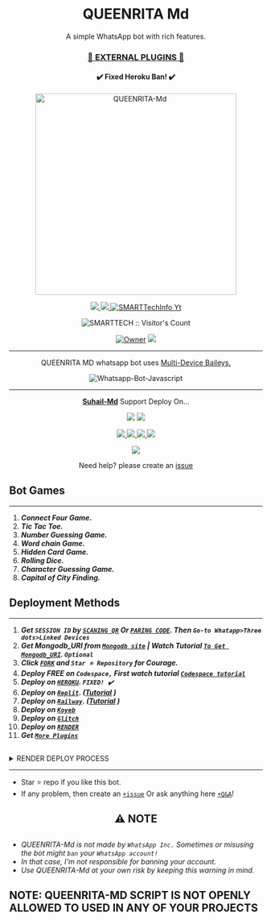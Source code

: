  <h1 align="center"> QUEENRITA Md </h1> 
<p align="center"> A simple WhatsApp bot with rich features. </p>

 
<h3 align="center"> <a href="https://github.com/Vickismartw123/QUEENRITA-Md-Media">🍫 EXTERNAL PLUGINS 🍫</a></h3> 

<h4 align="center"> ✔️ Fixed Heroku Ban! ✔️</h4> 


<p align="center">
  <a href="https://youtube.com/@SMART">
    <img alt="QUEENRITA-Md" height="400" src="/lib/assets/pk.jpg">
  </a>
</p>
    
   
   
<p align="center">
   <a href="https://github.com/Vickismartw123/QUEENRITA-Md/fork">
    <img src="https://img.shields.io/github/forks/Vickismartw123/QUEENRITA-Md?style=flat-square&logo=github&color=darkred">
   </a>
  <a href="https://github.com/Vickismartw123/QUEENRITA-Md/stargazers"> 
     <img src="https://img.shields.io/github/stars/Vickismartw123/QUEENRITA-Md?style=flat-square&logo=github&color=darkred">
 </a>



  <a aria-label="QUEENRITA_Md is free to use" href="https://youtube.com/@SMARTTECH" target="_blank">
    <img alt="SMARTTechInfo Yt" src="https://img.shields.io/youtube/channel/subscribers/UCU071" target="_blank" />
  </a>

</p>
<p align="center"><img src="https://profile-counter.glitch.me/{SMARTTECH}/count.svg" alt="SMARTTECH :: Visitor's Count" /></p>

<p align="center">

 <a href="https://github.com/Vickismartw123">
 <img title="Owner" src="https://img.shields.io/badge/SMART-darkred?style=flat-square&logo=github&label=owner"></a>
   <a href="https://github.com/Vickismartw123">
    <img src="https://img.shields.io/github/followers/Vickismartw123?style=flat-square&logo=github&color=darkred">
  </a>
  

 
 </p>





---




<p align="center"> QUEENRITA MD whatsapp bot uses
  <a href="https://github.com/adiwajshing/Baileys">Multi-Device Baileys.</a>
</p>
<p align="center">
  <img title="Whatsapp-Bot-Javascript" src="https://img.shields.io/badge/Javascript-363303?style=for-the-badge&logo=javascript&logoColor=c6c631"></img>
</p>

---

<p align="center">
  <a href="https://github.com/Vickismartw123/QUEENRITA-Md"><b>Suhail-Md</b></a> Support Deploy On...
</p>

<p align="center">
  <a href="https://github.com/Vickismartw123/QUEENRITA-Md/blob/main/temp/deploy-on-vps.md"><img src="https://img.shields.io/badge/self hosting-3d1513?style=for-the-badge&logo=serverless&logoColor=FD5750"></a>
  <a href="https://suhail-web01.vercel.app/deploy?platform=railway"><img src="https://img.shields.io/badge/railway-3e164f?style=for-the-badge&logo=railway&logoColor=0B0D0E"></a>
</p>
<p align="center">
  <a href="https://suhail-web01.vercel.app/deploy?platform=heroku"> <img src="https://img.shields.io/badge/heroku-9d7acc?style=for-the-badge&logo=heroku&logoColor=430098"> </a>
  <a href="https://suhail-web01.vercel.app/deploy?platform=repl"  > <img src="https://img.shields.io/badge/replit-253c99?style=for-the-badge&logo=replit&logoColor=F26207"> </a>
  <a href="https://suhail-web01.vercel.app/deploy?platform=koyeb" > <img src="https://img.shields.io/badge/koyeb-033604?style=for-the-badge&logo=koyeb&logoColor=white">    </a>
 <a href="https://suhail-web01.vercel.app/deploy?platform=glitch" > <img src="https://img.shields.io/badge/glitch-033604?style=for-the-badge&logo=glitch&logoColor=darkred"></a>
</p>
<p align="center">
  <a href="https://youtu.be/3NdJb6_1cJM"><img src="https://img.shields.io/badge/CodeSpace-green?colorA=%23ff000&colorB=%23017e40&style=for-the-badge&logo=git&logoColor=white"></a>
</p>
<p align="center">Need help? please create an <a href="https://github.com/Vickismartw123/QUEENRITA-Md/issues">issue</a></p>

 



## Bot Games
---
1. ***Connect Four Game.***
2.  ***Tic Tac Toe.***
3.  ***Number Guessing Game.***
4.  ***Word chain Game.***
5.  ***Hidden Card Game.***
6.  ***Rolling Dice.***
7.  ***Character Guessing Game.***
8.  ***Capital of City Finding.***
##


 




    
   
## Deployment Methods
---
1.  ***Get `SESSION ID` by [`SCANING QR`](https://suhail-md-vtsf.onrender.com/) Or [`PARING CODE`](https://suhail-md-vtsf.onrender.com/code). Then `Go-to Whatapp>Three dots>Linked Devices`***
2.  ***Get Mongodb_URI from [`Mongodb site`](https://www.mongodb.com/) | Watch Tutorial [`To Get Mongodb_URI`](https://youtu.be/4YEUtGlqkl4). `Optional`***
3.  ***Click [`FORK`](https://github.com/Vickismartw123/QUEENRITA-Md/fork) and `Star ⭐ Repository` for Courage.***
4.  ***Deploy FREE on `Codespace,` First watch tutorial [`Codespace tutorial`](https://youtu.be/3NdJb6_1cJM)***
5.  ***Deploy on [`HEROKU`](https://suhail-web01.vercel.app/deploy?platform=suhail).  `FIXED! ✔️`***
6.  ***Deploy on [`Replit`](https://suhail-web01.vercel.app/deploy?platform=repl). ([Tutorial](https://youtu.be/hPXU9OjMryQ) )***
7.  ***Deploy on [`Railway`](https://suhail-web01.vercel.app/deploy?platform=railway). ([Tutorial](https://youtu.be/iGVdsK4qmcc) )***
8.  ***Deploy on [`Koyeb`](https://suhail-web01.vercel.app/deploy?platform=koyeb)***
9. ***Deploy on [`Glitch`](https://suhail-web01.vercel.app/deploy?platform=glitch)***
10. ***Deploy on [`RENDER`](https://suhail-web01.vercel.app/deploy?on=render)***
10. ***Get [`More Plugins`](https://github.com/SuhailTechInfo/Suhail-Md-Media)***
##

 <details close>
<summary>RENDER DEPLOY PROCESS</summary>
   
    1: Click "NEW".
    2: Select "Web Service".
    3: Click "Build and deploy from a Git repository".
    4: Now Choose this forked git repo from list.
    5: And JUST CLICK "Connect". 
   </details>


---


- Star ⭐ repo if you like this bot.
- If any problem, then create an [`+issue`](https://github.com/Vickismartw123/QUEENRITA-Md/issues/new) Or ask anything here [`+Q&A`](https://github.com/Vickismartw123/QUEENRITA-Md/discussions/new?category=q-a)!




<h2 align="center"> ⚠️ NOTE  </h2>

   
## 

- *QUEENRITA-Md is not made by `WhatsApp Inc.` Sometimes or misusing the bot might `ban` your `WhatsApp account!`*
- *In that case, I'm not responsible for banning your account.*
- *Use QUEENRITA-Md at your own risk by keeping this warning in mind.*



## NOTE: QUEENRITA-MD SCRIPT IS NOT OPENLY ALLOWED TO USED IN ANY OF YOUR PROJECTS